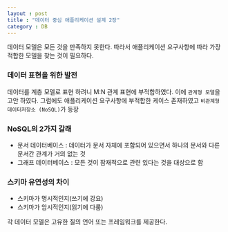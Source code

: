 ```yaml
---
layout : post
title : "데이터 중심 애플리케이션 설계 2장"
category : DB
---
```


데이터 모델은 모든 것을 만족하지 못한다. 따라서 애플리케이션 요구사항에 따라 가장 적합한 모델을 찾는 것이 필요하다.

### 데이터 표현을 위한 발전
데이터를 계층 모델로 표현 하려니 M:N 관계 표현에 부적합하였다.
이에 `관계형 모델`을 고안 하였다.  그럼에도 애플리케이션 요구사항에 부적합한 케이스 존재하였고 
`비관계형 데이터저장소 (NoSQL)`가 등장

### NoSQL의 2가지 갈래

- 문서 데이터베이스 : 데이터가 문서 자체에 포함되어 있으면서 하나의 문서와 다른 문서간 관계가 거의 없는 것
- 그래프 데이터베이스 : 모든 것이 잠재적으로 관련 있다는 것을 대상으로 함

### 스키마 유연성의 차이
- 스키마가 명시적인지(쓰기에 강요)
- 스키마가 암시적인지(읽기에 다룸)

각 데이터 모델은 고유한 질의 언어 또는 프레임워크를 제공한다.